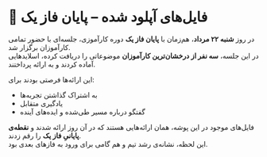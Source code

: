 # 📂 فایل‌های آپلود شده – پایان فاز یک

در روز **شنبه ۲۲ مرداد**، هم‌زمان با **پایان فاز یک** دوره کارآموزی، جلسه‌ای با حضور تمامی کارآموزان برگزار شد.  
در این جلسه، **سه نفر از درخشان‌ترین کارآموزان** موضوعاتی را دریافت کرده، اسلایدهایی آماده کردند و به ارائه پرداختند.  

این ارائه‌ها فرصتی بودند برای:  
- به اشتراک گذاشتن تجربه‌ها  
- یادگیری متقابل  
- گفتگو درباره مسیر طی‌شده و ایده‌های آینده  

فایل‌های موجود در این پوشه، همان ارائه‌هایی هستند که در آن روز ارائه شدند و **نقطه‌ی پایانیِ فاز یک** را رقم زدند.  
این لحظه، نشانه‌ی رشد تیم و هم گامی برای ورود به فازهای بعدی بود.  
